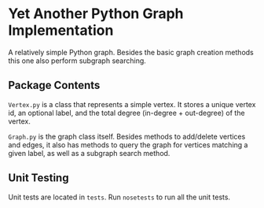 # Yet Another Python Graph Implementation

A relatively simple Python graph. Besides the basic graph creation methods
this one also perform subgraph searching.

## Package Contents

`Vertex.py` is a class that represents a simple vertex. It stores a unique
vertex id, an optional label, and the total degree (in-degree + out-degree) of
the vertex.

`Graph.py` is the graph class itself. Besides methods to add/delete vertices
and edges, it also has methods to query the graph for vertices matching a
given label, as well as a subgraph search method.

## Unit Testing

Unit tests are located in `tests`. Run `nosetests` to run all the unit tests.
